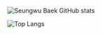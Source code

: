 <!--
**seungwubaek/seungwubaek** is a ✨ _special_ ✨ repository because its `README.md` (this file) appears on your GitHub profile.

Here are some ideas to get you started:

- 🔭 I’m currently working on ...
- 🌱 I’m currently learning ...
- 👯 I’m looking to collaborate on ...
- 🤔 I’m looking for help with ...
- 💬 Ask me about ...
- 📫 How to reach me: ...
- 😄 Pronouns: ...
- ⚡ Fun fact: ...
-->

![Seungwu Baek GitHub stats](https://github-readme-stats.vercel.app/api?username=seungwubaek&count_private=true&show_icons=true)

![Top Langs](https://github-readme-stats.vercel.app/api/top-langs/?username=seungwubaek&layout=compact)

